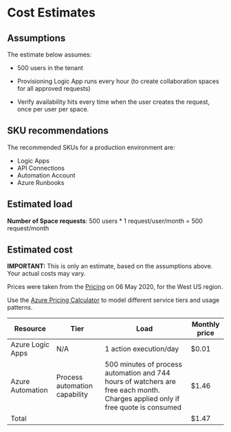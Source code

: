 # Cost Estimates

## Assumptions

The estimate below assumes:

- 500 users in the tenant

- Provisioning Logic App runs every hour (to create collaboration spaces for all approved requests)

- Verify availability hits every time when the user creates the request, once per user per space.

## SKU recommendations

The recommended SKUs for a production environment are:

- Logic Apps
- API Connections
- Automation Account
- Azure Runbooks

## Estimated load

**Number of Space requests**: 500 users * 1 request/user/month = 500 request/month

## Estimated cost
**IMPORTANT:**  This is only an estimate, based on the assumptions above. Your actual costs may vary.

Prices were taken from the  [Pricing](https://azure.microsoft.com/en-us/pricing/) on 06 May 2020, for the West US region.

Use the  [Azure Pricing Calculator](https://azure.com/e/37608b74af8a4e57bc5834321c2a2c23) to model different service tiers and usage patterns.

| Resource | Tier |Load|Monthly price|
|--|--|--|--
| Azure Logic Apps | N/A | 1 action execution/day |$0.01|
| Azure Automation | Process automation capability | 500 minutes of process automation and 744 hours of watchers are free each month. Charges applied only if free quote is consumed |$1.46|
|Total| | | $1.47|
